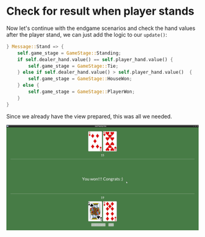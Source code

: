 # Check for result when player stands

Now let's continue with the endgame scenarios and check the hand values after the player stand, we can just add the logic to our `update()`:

```rust
} Message::Stand => {
    self.game_stage = GameStage::Standing;
    if self.dealer_hand.value() == self.player_hand.value() {
        self.game_stage = GameStage::Tie;
    } else if self.dealer_hand.value() > self.player_hand.value()  {
        self.game_stage = GameStage::HouseWon;
    } else {
        self.game_stage = GameStage::PlayerWon;
    }
}
```

Since we already have the view prepared, this was all we needed.

![screenshot of the current gui](./img/15check_result_standing.jpg)
